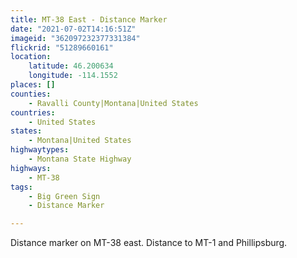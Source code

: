 ```yaml
---
title: MT-38 East - Distance Marker
date: "2021-07-02T14:16:51Z"
imageid: "362097232377331384"
flickrid: "51289660161"
location:
    latitude: 46.200634
    longitude: -114.1552
places: []
counties:
    - Ravalli County|Montana|United States
countries:
    - United States
states:
    - Montana|United States
highwaytypes:
    - Montana State Highway
highways:
    - MT-38
tags:
    - Big Green Sign
    - Distance Marker

---
```

Distance marker on MT-38 east.  Distance to MT-1 and Phillipsburg.